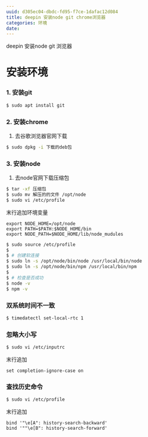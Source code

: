 ```yaml
---
uuid: d305ec04-dbdc-fd95-f7ce-1dafac12d084
title: deepin 安装node git chrome浏览器
categories: 环境
date: 
---
```

deepin 安装node git 浏览器

# 安装环境

### 1. 安装git

```bash
$ sudo apt install git
```

### 2. 安装chrome

1. 去谷歌浏览器官网下载 

``` bash
$ sudo dpkg -i 下载的deb包
```

### 3. 安装node

1. 去node官网下载压缩包

``` bash
$ tar -xf 压缩包
$ sudo mv 解压的的文件 /opt/node
$ sudo vi /etc/profile 
```

末行追加环境变量

```text
export NODE_HOME=/opt/node
export PATH=$PATH:$NODE_HOME/bin
export NODE_PATH=$NODE_HOME/lib/node_mudules
```

```bash
$ sudo source /etc/profile
$
$ # 创建软连接
$ sudo ln -s /opt/node/bin/node /usr/local/bin/node
$ sudo ln -s /opt/node/bin/npm /usr/local/bin/npm
$ 
$ # 检查是否成功
$ node -v
$ npm -v
```

### 双系统时间不一致

```bash
$ timedatectl set-local-rtc 1
```

### 忽略大小写 

```bash
$ sudo vi /etc/inputrc
```

末行追加

```text
set completion-ignore-case on
```

### 查找历史命令

```bash
$ sudo vi /etc/profile
```

末行追加

```text
bind '"\e[A": history-search-backward'
bind '""\e[B": history-search-forward'
```


